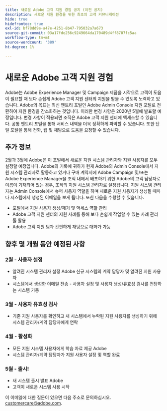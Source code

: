 ```yaml
---
title: 새로운 Adobe 고객 지원 경험 공지 (이전 공지)
description: 새로운 지원 환경을 위한 최초의 고객 커뮤니케이션
hide: true
hidefromtoc: true
exl-id: bf78dd9e-a47e-4251-8b47-795032a7a673
source-git-commit: 03a17fde256c9249664da170489d4ff8707fc5aa
workflow-type: tm+mt
source-wordcount: '389'
ht-degree: 1%

---
```


# 새로운 Adobe 고객 지원 경험

Adobe는 Adobe Experience Manager 및 Campaign 제품을 시작으로 고객이 도움이 필요할 때 보다 손쉽게 Adobe 고객 지원 센터의 지원을 받을 수 있도록 노력하고 있습니다. Adobe의 목표는 최신 엔트리 포털인 Adobe Admin Console 지원 포털로 전환하여 지원 환경을 간소화하는 것입니다. 이러한 변경 사항은 2020년 5월에 발표할 예정입니다. 변경 사항이 적용되면 조직은 Adobe 고객 지원 센터에 액세스할 수 있습니다. 공통 엔트리 포털을 통해 서비스 내역을 더욱 정확하게 파악할 수 있습니다. 또한 단일 포털을 통해 전화, 웹 및 채팅으로 도움을 요청할 수 있습니다.

## 추가 정보

2월과 3월에 Adobe은 이 포털에서 새로운 지원 시스템 관리자와 지원 사용자를 모두 설정할 예정입니다. Adobe의 기록에 귀하가 현재 Adobe의 Admin Console에서 지원 시스템 관리자로 활동하고 있거나 구매 계약서에 Adobe Campaign 및/또는 Adobe Experience Manager을 조직 내에서 배포하기 위한 Adobe의 고객 담당자로 이름이 기재되어 있는 경우, 조직의 지원 시스템 관리자로 설정됩니다.
지원 시스템 관리자는 Admin Console에서 슈퍼 사용자 역할을 하며 새로운 지원 사용자가 생성될 때마다 시스템에서 생성된 이메일을 보게 됩니다. 또한 다음을 수행할 수 있습니다.

* 포털에서 지원 사용자 생성/제거 및 액세스 역할 관리
* Adobe 고객 지원 센터의 지원 사례를 통해 보다 손쉽게 작업할 수 있는 사례 관리 툴 활용
* Adobe 고객 지원 팀과 간편하게 채팅으로 대화가 가능

## 향후 몇 개월 동안 예정된 사항

### 2월 - 사용자 설정

* 알려진 시스템 관리자 설정 Adobe 신규 시스템의 계약 담당자 및 알려진 지원 사용자
* 시스템에서 생성한 이메일 전송 - 사용자 설정 및 사용자 생성/유효성 검사를 전담하는 시스템 가동


### 3월 - 사용자 유효성 검사

* 기존 지원 사용자를 확인하고 새 시스템에서 누락된 지원 사용자를 생성하기 위해 시스템 관리자/계약 담당자에게 연락

### 4월 - 활성화

* 모든 지원 시스템 사용자에게 학습 자료 제공 Adobe
* 시스템 관리자/계약 담당자가 지원 사용자 설정 및 역할 완료

### 5월 - 출시!

* 새 시스템 출시 발표 Adobe
* 고객이 새로운 시스템 사용 시작

이 이메일에 대한 질문이 있으면 다음 주소로 문의하십시오. [customercare@adobe.com](mailto:customercare@adobe.com).
